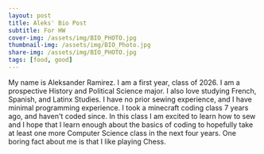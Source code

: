 ```yaml
---
layout: post
title: Aleks' Bio Post
subtitle: For HW 
cover-img: /assets/img/BIO_PHOTO.jpg
thumbnail-img: /assets/img/BIO_Photo.jpg
share-img: /assets/img/BIO_PHOTO.jpg
tags: [food, good]
---
```


My name is Aleksander Ramirez. I am a first year, class of 2026. I am a prospective History and Political Science major. I also love studying French, Spanish, and Latinx Studies. I have no prior sewing experience, and I have minimal programming experience. I took a minecraft coding class 7 years ago, and haven't coded since. In this class I am excited to learn how to sew and I hope that I learn enough about the basics of coding to hopefully take at least one more Computer Science class in the next four years. One boring fact about me is that I like playing Chess. 
